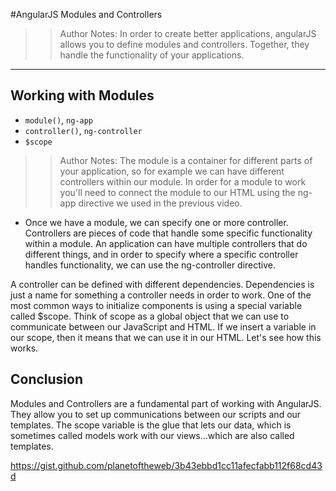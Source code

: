 <!-- .slide: data-state="title" -->
#AngularJS
Modules and Controllers

> > Author Notes:
In order to create better applications, angularJS allows you to define modules and controllers. Together, they handle the functionality of your applications.

---

## Working with Modules

- `module()`, `ng-app`
- `controller()`, `ng-controller`
-  `$scope`

> > Author Notes:
The module is a container for different parts of your application, so for example we can have different controllers within our module. In order for a module to work you'll need to connect the module to our HTML using the ng-app directive we used in the previous video.

- Once we have a module, we can specify one or more controller. Controllers are pieces of code that handle some specific functionality within a module. An application can have multiple controllers that do different things, and in order to specify where a specific controller handles functionality, we can use the ng-controller directive.

A controller can be defined with different dependencies. Dependencies is just a name for something a controller needs in order to work. One of the most common ways to initialize components is using a special variable called $scope. Think of scope as a global object that we can use to communicate between our JavaScript and HTML. If we insert a variable in our scope, then it means that we can use it in our HTML. Let's see how this works.

## Conclusion
Modules and Controllers are a fundamental part of working with AngularJS. They allow you to set up communications between our scripts and our templates. The scope variable is the glue that lets our data, which is sometimes called models work with our views...which are also called templates.

https://gist.github.com/planetoftheweb/3b43ebbd1cc11afecfabb112f68cd43d
